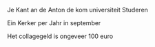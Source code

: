 Je Kant an de Anton de kom universiteit Studeren

Ein Kerker per Jahr in september

Het collagegeld is ongeveer 100 euro

